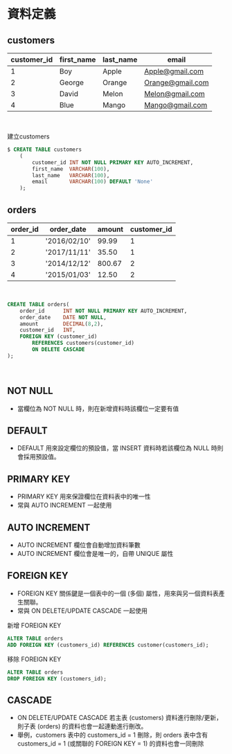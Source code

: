 # 資料定義
## customers
|customer_id|first_name|last_name|email|
|--|--|--|--|
|1|Boy|Apple|Apple@gmail.com|
|2|George|Orange|Orange@gmail.com|
|3|David|Melon|Melon@gmail.com|
|4|Blue|Mango|Mango@gmail.com|
</br>  

建立customers
```sql
$ CREATE TABLE customers
    (
        customer_id INT NOT NULL PRIMARY KEY AUTO_INCREMENT,
        first_name  VARCHAR(100),
        last_name   VARCHAR(100),
        email       VARCHAR(100) DEFAULT 'None'
    );
```

## orders
|order_id|order_date|amount|customer_id|
|--|--|--|--|
|1|'2016/02/10'	|99.99|1|
|2|'2017/11/11'	|35.50|1|
|3|'2014/12/12'	|800.67|2|
|4|'2015/01/03'	|12.50|2|
</br>

```sql
CREATE TABLE orders(
    order_id      INT NOT NULL PRIMARY KEY AUTO_INCREMENT,
    order_date    DATE NOT NULL,
    amount        DECIMAL(8,2),
    customer_id   INT,
    FOREIGN KEY (customer_id) 
        REFERENCES customers(customer_id)
        ON DELETE CASCADE
);
```
</br>

## NOT NULL

* 當欄位為 NOT NULL 時，則在新增資料時該欄位一定要有值

## DEFAULT
* DEFAULT 用來設定欄位的預設值，當 INSERT 資料時若該欄位為 NULL 時則會採用預設值。

## PRIMARY KEY
* PRIMARY KEY 用來保證欄位在資料表中的唯一性
* 常與 AUTO INCREMENT 一起使用

## AUTO INCREMENT
* AUTO INCREMENT 欄位會自動增加資料筆數
* AUTO INCREMENT 欄位會是唯一的，自帶 UNIQUE 屬性

## FOREIGN KEY
* FOREIGN KEY 關係鍵是一個表中的一個 (多個) 屬性，用來與另一個資料表產生關聯。
* 常與 ON DELETE/UPDATE CASCADE 一起使用

新增 FOREIGN KEY
```sql
ALTER TABLE orders
ADD FOREIGN KEY (customers_id) REFERENCES customer(customers_id);
```
移除 FOREIGN KEY
```sql
ALTER TABLE orders
DROP FOREIGN KEY (customers_id);
```


## CASCADE
* ON DELETE/UPDATE CASCADE 若主表 (customers) 資料進行刪除/更新，則子表 (orders) 的資料也會一起連動進行刪改。
* 舉例，customers 表中的 customers_id = 1 刪除，則 orders 表中含有 customers_id = 1 (或關聯的 FOREIGN KEY = 1) 的資料也會一同刪除